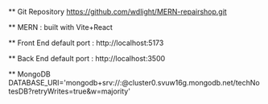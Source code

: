 
** Git Repository
https://github.com/wdlight/MERN-repairshop.git

** MERN : built with Vite+React

** Front End default port : 
  http://localhost:5173

** Back End default port : 
  http://localhost:3500


** MongoDB
DATABASE_URI='mongodb+srv://<id>:<password>@cluster0.svuw16g.mongodb.net/techNotesDB?retryWrites=true&w=majority'